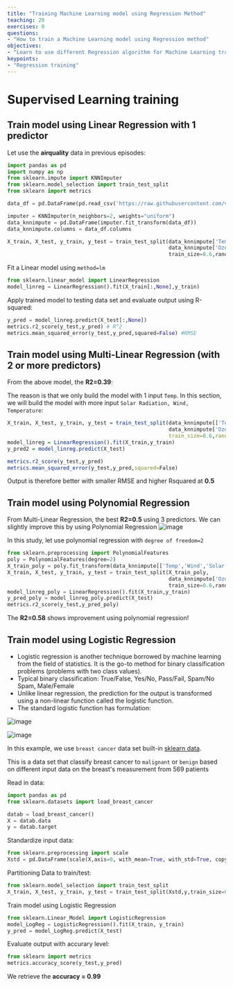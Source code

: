 ```yaml
---
title: "Training Machine Learning model using Regression Method"
teaching: 20
exercises: 0
questions:
- "How to train a Machine Learning model using Regression method"
objectives:
- "Learn to use different Regression algorithm for Machine Learning training"
keypoints:
- "Regression training"
---
```

# Supervised Learning training
## Train model using Linear Regression with 1 predictor
Let use the **airquality** data in previous episodes:

```python
import pandas as pd
import numpy as np
from sklearn.impute import KNNImputer
from sklearn.model_selection import train_test_split
from sklearn import metrics

data_df = pd.DataFrame(pd.read_csv('https://raw.githubusercontent.com/vuminhtue/Machine-Learning-Python/master/data/r_airquality.csv'))

imputer = KNNImputer(n_neighbors=2, weights="uniform")
data_knnimpute = pd.DataFrame(imputer.fit_transform(data_df))
data_knnimpute.columns = data_df.columns

X_train, X_test, y_train, y_test = train_test_split(data_knnimpute['Temp'],
                                                    data_knnimpute['Ozone'],
                                                    train_size=0.6,random_state=123)
```
Fit a Linear model using `method=lm`
```python
from sklearn.linear_model import LinearRegression
model_linreg = LinearRegression().fit(X_train[:,None],y_train)
```
Apply trained model to testing data set and evaluate output using R-squared:
```python
y_pred = model_linreg.predict(X_test[:,None])
metrics.r2_score(y_test,y_pred) # R^2
metrics.mean_squared_error(y_test,y_pred,squared=False) #RMSE
```

## Train model using Multi-Linear Regression (with 2 or more predictors)
From the above model, the **R2=0.39**:

The reason is that we only build the model with 1 input `Temp`.
In this section, we will build the model with more input `Solar Radiation, Wind, Temperature`:
```r
X_train, X_test, y_train, y_test = train_test_split(data_knnimpute[['Temp','Wind','Solar.R']],
                                                    data_knnimpute['Ozone'],
                                                    train_size=0.6,random_state=123)
model_linreg = LinearRegression().fit(X_train,y_train)
y_pred2 = model_linreg.predict(X_test)

metrics.r2_score(y_test,y_pred)
metrics.mean_squared_error(y_test,y_pred,squared=False)
```
Output is therefore better with smaller RMSE and higher Rsquared at **0.5**

## Train model using Polynomial Regression
From Multi-Linear Regression, the best **R2=0.5** using 3 predictors.
We can slightly improve this by using Polynomial Regression
![image](https://user-images.githubusercontent.com/43855029/115059030-f7e13c00-9eb3-11eb-9887-52461d7a87aa.png)

In this study, let use polynomial regression with `degree of freedom=2`
```python
from sklearn.preprocessing import PolynomialFeatures
poly = PolynomialFeatures(degree=2)
X_train_poly = poly.fit_transform(data_knnimpute[['Temp','Wind','Solar.R']])
X_train, X_test, y_train, y_test = train_test_split(X_train_poly,
                                                    data_knnimpute['Ozone'],
                                                    train_size=0.6,random_state=123)
model_linreg_poly = LinearRegression().fit(X_train,y_train)
y_pred_poly = model_linreg_poly.predict(X_test)
metrics.r2_score(y_test,y_pred_poly)
```
The **R2=0.58** shows improvement using polynomial regression!

## Train model using Logistic Regression
- Logistic regression is another technique borrowed by machine learning from the field of statistics. It is the go-to method for binary classification problems (problems with two class values).
- Typical binary classification: True/False, Yes/No, Pass/Fail, Spam/No Spam, Male/Female
- Unlike linear regression, the prediction for the output is transformed using a non-linear function called the logistic function.
- The standard logistic function has formulation:

![image](https://user-images.githubusercontent.com/43855029/114233181-f7dcbb80-994a-11eb-9c89-58d7802d6b49.png)

![image](https://user-images.githubusercontent.com/43855029/114233189-fb704280-994a-11eb-9019-8355f5337b37.png)

In this example, we use `breast cancer` data set built-in [sklearn data](https://scikit-learn.org/stable/modules/generated/sklearn.datasets.load_breast_cancer.html#sklearn.datasets.load_breast_cancer).

This is a data set that classify breast cancer to `malignant` or `benign` based on different input data on the breast's measurement from 569 patients

Read in data:
```python
import pandas as pd
from sklearn.datasets import load_breast_cancer

datab = load_breast_cancer()
X = datab.data
y = datab.target
```
Standardize input data:
```python
from sklearn.preprocessing import scale
Xstd = pd.DataFrame(scale(X,axis=0, with_mean=True, with_std=True, copy=True))
```
Partitioning Data to train/test:
```python
from sklearn.model_selection import train_test_split
X_train, X_test, y_train, y_test = train_test_split(Xstd,y,train_size=0.6,random_state=123)
```
Train model using Logistic Regression
```python
from sklearn.Linear_Model import LogisticRegression
model_LogReg = LogisticRegression().fit(X_train, y_train)
y_pred = model_LogReg.predict(X_test)
```
Evaluate output with accurary level:
```python
from sklearn import metrics
metrics.accuracy_score(y_test,y_pred)
```
We retrieve the **accuracy = 0.99**
